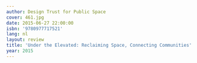 ```yaml
---
author: Design Trust for Public Space
cover: 461.jpg
date: 2015-06-27 22:00:00
isbn: '9780977717521'
lang: nl
layout: review
title: 'Under the Elevated: Reclaiming Space, Connecting Communities'
year: 2015
---
```


